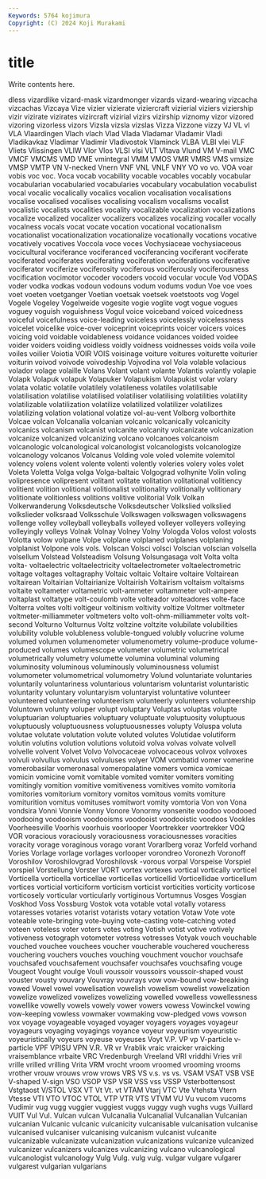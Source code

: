 ```yaml
---
Keywords: 5764 kojimura
Copyright: (C) 2024 Koji Murakami
---
```


# title

Write contents here.



dless vizardlike vizard-mask vizardmonger vizards vizard-wearing vizcacha vizcachas Vizcaya Vize
vizier vizierate viziercraft vizierial viziers viziership vizir vizirate vizirates vizircraft
vizirial vizirs vizirship viznomy vizor vizored vizoring vizorless vizors Vizsla
vizsla vizslas Vizza Vizzone vizzy VJ VL vl VLA Vlaardingen
Vlach vlach Vlad Vlada Vladamar Vladamir Vladi Vladikavkaz Vladimar Vladimir
Vladivostok Vlaminck VLBA VLBI vlei VLF Vliets Vlissingen VLIW Vlor
Vlos VLSI vlsi VLT Vltava Vlund VM V-mail VMC VMCF
VMCMS VMD VME vmintegral VMM VMOS VMR VMRS VMS vmsize
VMSP VMTP VN V-necked Vnern VNF VNL VNLF VNY VO
vo vo. VOA voar vobis voc voc. Voca vocab vocability
vocable vocables vocably vocabular vocabularian vocabularied vocabularies vocabulary vocabulation vocabulist
vocal vocalic vocalically vocalics vocalion vocalisation vocalisations vocalise vocalised vocalises
vocalising vocalism vocalisms vocalist vocalistic vocalists vocalities vocality vocalizable vocalization
vocalizations vocalize vocalized vocalizer vocalizers vocalizes vocalizing vocaller vocally vocalness
vocals vocat vocate vocation vocational vocationalism vocationalist vocationalization vocationalize vocationally
vocations vocative vocatively vocatives Voccola voce voces Vochysiaceae vochysiaceous vocicultural
vociferance vociferanced vociferancing vociferant vociferate vociferated vociferates vociferating vociferation vociferations
vociferative vociferator vociferize vociferosity vociferous vociferously vociferousness vocification vocimotor vocoder
vocoders vocoid vocular vocule Vod VODAS voder vodka vodkas vodoun
vodouns vodum vodums vodun Voe voe voes voet voeten voetganger
Voetian voetsak voetsek voetstoots vog Vogel Vogele Vogeley Vogelweide vogesite
vogie voglite vogt vogue vogues voguey voguish voguishness Vogul voice
voiceband voiced voicedness voiceful voicefulness voice-leading voiceless voicelessly voicelessness voicelet
voicelike voice-over voiceprint voiceprints voicer voicers voices voicing void voidable
voidableness voidance voidances voided voidee voider voiders voiding voidless voidly
voidness voidnesses voids voila voile voiles voilier Voiotia VOIR VOIS
voisinage voiture voitures voiturette voiturier voiturin voivod voivode voivodeship Vojvodina
vol Vola volable volacious volador volage volaille Volans Volant volant
volante Volantis volantly volapie Volapk Volapuk volapuk Volapuker Volapukism Volapukist
volar volary volata volatic volatile volatilely volatileness volatiles volatilisable volatilisation
volatilise volatilised volatiliser volatilising volatilities volatility volatilizable volatilization volatilize volatilized
volatilizer volatilizes volatilizing volation volational volatize vol-au-vent Volborg volborthite Volcae
volcan Volcanalia volcanian volcanic volcanically volcanicity volcanics volcanism volcanist volcanite
volcanity volcanizate volcanization volcanize volcanized volcanizing volcano volcanoes volcanoism volcanologic
volcanological volcanologist volcanologists volcanologize volcanology volcanos Volcanus Volding vole voled
volemite volemitol volency volens volent volente volenti volently voleries volery
voles volet Voleta Voletta Volga volga Volga-baltaic Volgograd volhynite Volin
voling volipresence volipresent volitant volitate volitation volitational volitiency volitient volition
volitional volitionalist volitionality volitionally volitionary volitionate volitionless volitions volitive volitorial
Volk Volkan Volkerwanderung Volksdeutsche Volksdeutscher Volkslied volkslied volkslieder volksraad Volksschule
Volkswagen volkswagen volkswagens vollenge volley volleyball volleyballs volleyed volleyer volleyers
volleying volleyingly volleys Volnak Volnay Volney Volny Vologda Volos volost
volosts Volotta volow volpane Volpe volplane volplaned volplanes volplaning volplanist
Volpone vols vols. Volscan Volsci volsci Volscian volscian volsella volsellum
Volstead Volsteadism Volsung Volsungasaga volt Volta volta volta- voltaelectric voltaelectricity
voltaelectrometer voltaelectrometric voltage voltages voltagraphy Voltaic voltaic Voltaire voltaire Voltairean
voltairean Voltairian Voltairianize Voltairish Voltairism voltaism voltaisms voltaite voltameter voltametric
volt-ammeter voltammeter volt-ampere voltaplast voltatype volt-coulomb volte volteador volteadores volte-face
Volterra voltes volti voltigeur voltinism voltivity voltize Voltmer voltmeter voltmeter-milliammeter
voltmeters volto volt-ohm-milliammeter volts volt-second Volturno Volturnus Voltz voltzine voltzite
volubilate volubilities volubility voluble volubleness voluble-tongued volubly volucrine volume volumed
volumen volumenometer volumenometry volume-produce volume-produced volumes volumescope volumeter volumetric volumetrical
volumetrically volumetry volumette volumina voluminal voluming voluminosity voluminous voluminously voluminousness
volumist volumometer volumometrical volumometry Volund voluntariate voluntaries voluntarily voluntariness voluntarious
voluntarism voluntarist voluntaristic voluntarity voluntary voluntaryism voluntaryist voluntative volunteer volunteered
volunteering volunteerism volunteerly volunteers volunteership Voluntown volunty voluper volupt voluptary
Voluptas voluptas volupte voluptuarian voluptuaries voluptuary voluptuate voluptuosity voluptuous voluptuously
voluptuousness voluptuousnesses volupty Voluspa voluta volutae volutate volutation volute voluted
volutes Volutidae volutiform volutin volutins volution volutions volutoid volva volvas
volvate volvell volvelle volvent Volvet Volvo Volvocaceae volvocaceous volvox volvoxes
volvuli volvullus volvulus volvuluses volyer VOM vombatid vomer vomerine vomerobasilar
vomeronasal vomeropalatine vomers vomica vomicae vomicin vomicine vomit vomitable vomited
vomiter vomiters vomiting vomitingly vomition vomitive vomitiveness vomitives vomito vomitoria
vomitories vomitorium vomitory vomitos vomitous vomits vomiture vomiturition vomitus vomituses
vomitwort vomity vomtoria Von von Vona vondsira Vonni Vonnie Vonny
Vonore Vonormy vonsenite voodoo voodooed voodooing voodooism voodooisms voodooist voodooistic
voodoos Vookles Voorheesville Voorhis voorhuis voorlooper Voortrekker voortrekker VOQ VOR
voracious voraciously voraciousness voraciousnesses voracities voracity vorage voraginous vorago vorant
Vorarlberg voraz Vorfeld vorhand Vories Vorlage vorlage vorlages vorlooper vorondreo
Voronezh Voronoff Voroshilov Voroshilovgrad Voroshilovsk -vorous vorpal Vorspeise Vorspiel vorspiel
Vorstellung Vorster VORT vortex vortexes vortical vortically vorticel Vorticella vorticella
vorticellae vorticellas vorticellid Vorticellidae vorticellum vortices vorticial vorticiform vorticism vorticist
vorticities vorticity vorticose vorticosely vorticular vorticularly vortiginous Vortumnus Vosges Vosgian
Voskhod Voss Vossburg Vostok vota votable votal votally votaress votaresses
votaries votarist votarists votary votation Votaw Vote vote voteable vote-bringing
vote-buying vote-casting vote-catching voted voteen voteless voter voters votes voting
Votish votist votive votively votiveness votograph votometer votress votresses Votyak
vouch vouchable vouched vouchee vouchees voucher voucherable vouchered voucheress vouchering
vouchers vouches vouching vouchment vouchor vouchsafe vouchsafed vouchsafement vouchsafer vouchsafes
vouchsafing vouge Vougeot Vought voulge Vouli voussoir voussoirs voussoir-shaped voust
vouster vousty vouvary Vouvray vouvrays vow vow-bound vow-breaking vowed Vowel
vowel vowelisation vowelish vowelism vowelist vowelization vowelize vowelized vowelizes vowelizing
vowelled vowelless vowellessness vowellike vowelly vowels vowely vower vowers vowess
Vowinckel vowing vow-keeping vowless vowmaker vowmaking vow-pledged vows vowson vox
voyage voyageable voyaged voyager voyagers voyages voyageur voyageurs voyaging voyagings
voyance voyeur voyeurism voyeuristic voyeuristically voyeurs voyeuse voyeuses Voyt V.P.
VP vp V-particle v-particle VPF VPISU VPN V.R. VR vr
Vrablik vraic vraicker vraicking vraisemblance vrbaite VRC Vredenburgh Vreeland VRI
vriddhi Vries vril vrille vrilled vrilling Vrita VRM vrocht vroom
vroomed vrooming vrooms vrother vrouw vrouws vrow vrows VRS VS
v.s. vs vs. VSAM VSAT VSB VSE V-shaped V-sign VSO
VSOP VSP VSR VSS vss VSSP Vsterbottensost Vstgtaost V/STOL VSX
VT Vt Vt. vt VTAM Vtarj VTC Vte Vtehsta Vtern
Vtesse VTI VTO VTOC VTOL VTP VTR VTS VTVM VU
Vu vucom vucoms Vudimir vug vugg vuggier vuggiest vuggs vuggy
vugh vughs vugs Vuillard VUIT Vul Vul. Vulcan vulcan Vulcanalia
Vulcanalial Vulcanalian Vulcanian vulcanian Vulcanic vulcanic vulcanicity vulcanisable vulcanisation vulcanise
vulcanised vulcaniser vulcanising vulcanism vulcanist vulcanite vulcanizable vulcanizate vulcanization vulcanizations
vulcanize vulcanized vulcanizer vulcanizers vulcanizes vulcanizing vulcano vulcanological vulcanologist vulcanology
Vulg Vulg. vulg vulg. vulgar vulgare vulgarer vulgarest vulgarian vulgarians
